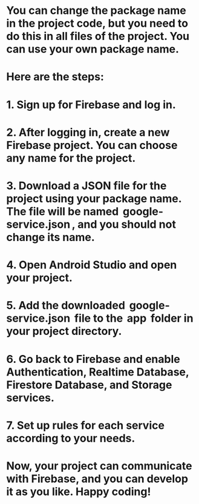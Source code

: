 # You can change the package name in the project code, but you need to do this in all files of the project. You can use your own package name. 

# Here are the steps:

# 1.⁠ ⁠Sign up for Firebase and log in.
# 2.⁠ ⁠After logging in, create a new Firebase project. You can choose any name for the project.
# 3.⁠ ⁠Download a JSON file for the project using your package name. The file will be named ⁠ google-service.json ⁠, and you should not change its name.
# 4.⁠ ⁠Open Android Studio and open your project.
# 5.⁠ ⁠Add the downloaded ⁠ google-service.json ⁠ file to the ⁠ app ⁠ folder in your project directory.
# 6.⁠ ⁠Go back to Firebase and enable Authentication, Realtime Database, Firestore Database, and Storage services.
# 7.⁠ ⁠Set up rules for each service according to your needs.

# Now, your project can communicate with Firebase, and you can develop it as you like. Happy coding!
